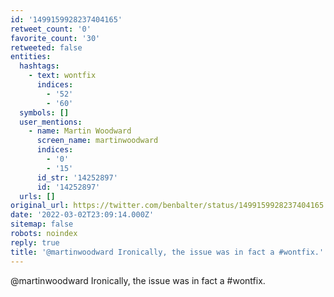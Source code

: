 ```yaml
---
id: '1499159928237404165'
retweet_count: '0'
favorite_count: '30'
retweeted: false
entities:
  hashtags:
    - text: wontfix
      indices:
        - '52'
        - '60'
  symbols: []
  user_mentions:
    - name: Martin Woodward
      screen_name: martinwoodward
      indices:
        - '0'
        - '15'
      id_str: '14252897'
      id: '14252897'
  urls: []
original_url: https://twitter.com/benbalter/status/1499159928237404165
date: '2022-03-02T23:09:14.000Z'
sitemap: false
robots: noindex
reply: true
title: '@martinwoodward Ironically, the issue was in fact a #wontfix.'
---
```


@martinwoodward Ironically, the issue was in fact a #wontfix.